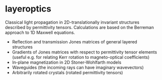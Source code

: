 # layeroptics

Classical light propagation in 2D-translationally invariant structures described by permittivity tensors.
Calculations are based on the Berreman approach to 1D Maxwell equations.

- Reflection and transmission Jones matrices of general layered structures
- Gradients of Jones matrices with respect to permittivity tensor elements
  (useful e.g. for relating Kerr rotation to magneto-optical coefficients)
- In-plane magnetization in 2D Stoner-Wohlfarth models
- Waveguides (the incoming rays can have imaginary wavevectors)
- Arbitrarily rotated crystals (rotated permittivity tensors)
